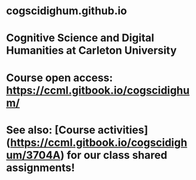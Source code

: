 # cogscidighum.github.io
# Cognitive Science and  Digital Humanities at Carleton University
# Course open access: <https://ccml.gitbook.io/cogscidighum/>
# See also: [Course activities] (https://ccml.gitbook.io/cogscidighum/3704A) for our class shared assignments! 
